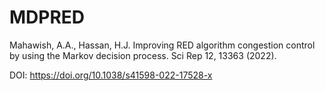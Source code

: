 # MDPRED

Mahawish, A.A., Hassan, H.J. Improving RED algorithm congestion control by using the Markov decision process. Sci Rep 12, 13363 (2022). 

 DOI: https://doi.org/10.1038/s41598-022-17528-x

